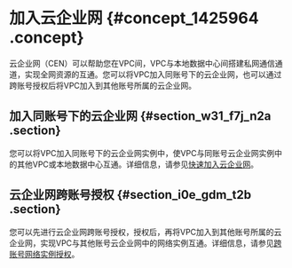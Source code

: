 # 加入云企业网 {#concept_1425964 .concept}

云企业网（CEN）可以帮助您在VPC间，VPC与本地数据中心间搭建私网通信通道，实现全网资源的互通。您可以将VPC加入同账号下的云企业网，也可以通过跨账号授权后将VPC加入到其他账号所属的云企业网。

## 加入同账号下的云企业网 {#section_w31_f7j_n2a .section}

您可以将VPC加入同账号下的云企业网实例中，使VPC与同账号云企业网实例中的其他VPC或本地数据中心互通。详细信息，请参见[快速加入云企业网](../../../../intl.zh-CN/用户指南/管理网络实例/快速加入云企业网.md#)。

## 云企业网跨账号授权 {#section_i0e_gdm_t2b .section}

您可以先进行云企业网跨账号授权，授权后，再将VPC加入到其他账号所属的云企业网，实现VPC与其他账号云企业网中的网络实例互通。详细信息，请参见[跨账号网络实例授权](../../../../intl.zh-CN/用户指南/管理网络实例/跨账号网络实例授权.md#)。

